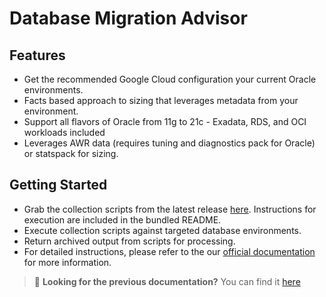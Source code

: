 # Database Migration Advisor


## Features

- Get the recommended Google Cloud configuration your current Oracle environments.
- Facts based approach to sizing that leverages metadata from your environment.
- Support all flavors of Oracle from 11g to 21c - Exadata, RDS, and OCI workloads included
- Leverages AWR data (requires tuning and diagnostics pack for Oracle) or statspack for sizing.

## Getting Started

- Grab the collection scripts from the latest release [here](https://github.com/GoogleCloudPlatform/oracle-database-assessment/releases/latest/download/collection_scripts.tar.bz2). Instructions for execution are included in the bundled README.
- Execute collection scripts against targeted database environments.
- Return archived output from scripts for processing.
- For detailed instructions, please refer to the our [official documentation](https://googlecloudplatform.github.io/oracle-database-assessment/) for more information.


> :microscope: **Looking for the previous documentation?** You can find it [here](README_ORIGINAL.md)
